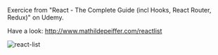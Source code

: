 Exercice from "React - The Complete Guide (incl Hooks, React Router, Redux)" on Udemy.

Have a look: http://www.mathildepeiffer.com/reactlist


![react-list](https://user-images.githubusercontent.com/86634734/135740237-2b2853a9-4cfc-4d8a-8d0d-e2aebeaa3bf6.png)










